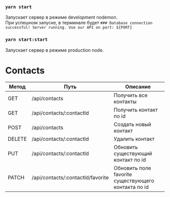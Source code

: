 ### `yarn start`

Запускает сервер в режиме development nodemon.\
При успешном запуске, в терминале будет `### Database connection successful! Server running. Use our API on port: ${PORT}`

### `yarn start:start`

Запускает сервер в режиме production node.

# Contacts

| Метод  | Путь                              | Описание                                            |
| ------ | --------------------------------- | --------------------------------------------------- |
| GET    | /api/contacts                     | Получить все контакты                               |
| GET    | /api/contacts/:contactId          | Получить контакт по id                              |
| POST   | /api/contacts                     | Создать новый контакт                               |
| DELETE | /api/contacts/:contactId          | Удалить контакт                                     |
| PUT    | /api/contacts/:contactId          | Обновить существующий контакт по id                 |
| PATCH  | /api/contacts/:contactId/favorite | Обновить поле favorite существующего контакта по id |
